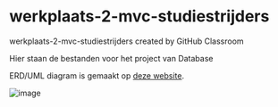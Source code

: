 # werkplaats-2-mvc-studiestrijders
werkplaats-2-mvc-studiestrijders created by GitHub Classroom

Hier staan de bestanden voor het project van Database

ERD/UML diagram is gemaakt op [deze website](https://app.diagrams.net/).

![image](https://cdn.discordapp.com/attachments/583019820707086336/1047605642711531620/image.png "instructies")